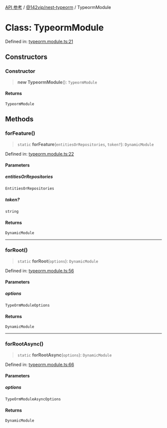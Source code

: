 [API 参考](../../../index.md) / [@142vip/nest-typeorm](../index.md) / TypeormModule

# Class: TypeormModule

Defined in: [typeorm.module.ts:21](https://github.com/142vip/core-x/blob/15d5bc9ef4bece78c0e60bdf074a2d245f625100/packages/nest-typeorm/src/core/typeorm.module.ts#L21)

## Constructors

### Constructor

> **new TypeormModule**(): `TypeormModule`

#### Returns

`TypeormModule`

## Methods

### forFeature()

> `static` **forFeature**(`entitiesOrRepositories`, `token?`): `DynamicModule`

Defined in: [typeorm.module.ts:22](https://github.com/142vip/core-x/blob/15d5bc9ef4bece78c0e60bdf074a2d245f625100/packages/nest-typeorm/src/core/typeorm.module.ts#L22)

#### Parameters

##### entitiesOrRepositories

`EntitiesOrRepositories`

##### token?

`string`

#### Returns

`DynamicModule`

***

### forRoot()

> `static` **forRoot**(`options`): `DynamicModule`

Defined in: [typeorm.module.ts:56](https://github.com/142vip/core-x/blob/15d5bc9ef4bece78c0e60bdf074a2d245f625100/packages/nest-typeorm/src/core/typeorm.module.ts#L56)

#### Parameters

##### options

`TypeOrmModuleOptions`

#### Returns

`DynamicModule`

***

### forRootAsync()

> `static` **forRootAsync**(`options`): `DynamicModule`

Defined in: [typeorm.module.ts:66](https://github.com/142vip/core-x/blob/15d5bc9ef4bece78c0e60bdf074a2d245f625100/packages/nest-typeorm/src/core/typeorm.module.ts#L66)

#### Parameters

##### options

`TypeOrmModuleAsyncOptions`

#### Returns

`DynamicModule`
